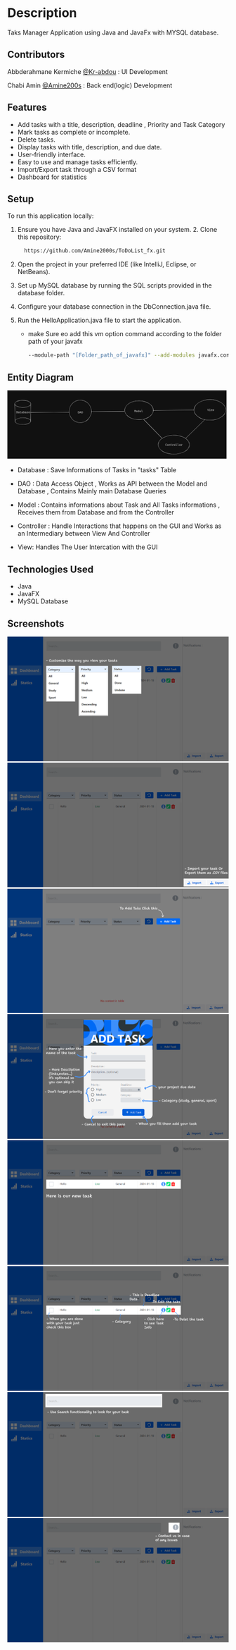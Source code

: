# Description
 Taks Manager Application using Java and JavaFx with MYSQL database.

## Contributors 

 Abbderahmane Kermiche [@Kr-abdou](https://github.com/Kr-Abdou) : UI Development 

 Chabi Amin [@Amine200s](https://github.com/Amine2000s) : Back end(logic)  Development 

## Features

- Add tasks with a title, description, deadline , Priority and Task Category 
- Mark tasks as complete or incomplete.
- Delete tasks.
- Display tasks with title, description, and due date.
- User-friendly interface.
- Easy to use and manage tasks efficiently.
- Import/Export task through a CSV format  
- Dashboard for statistics

## Setup

To run this application locally:

1. Ensure you have Java and JavaFX installed on your system.
   2. Clone this repository:

      ```bash
        https://github.com/Amine2000s/ToDoList_fx.git


1. Open the project in your preferred IDE (like IntelliJ, Eclipse, or NetBeans).
2. Set up MySQL database by running the SQL scripts provided in the database folder.
3. Configure your database connection in the DbConnection.java file.
4. Run the HelloApplication.java file to start the application.

   - make Sure eo add this vm option command according to the folder path of your javafx
   
     ```bash
     --module-path "[Folder_path_of_javafx]" --add-modules javafx.controls,javafx.fxml


## Entity Diagram 

 ![Entity_diagram](/diagrams/entity-diagram.png)


 * Database : Save Informations of Tasks in "tasks" Table
   
 * DAO : Data Access Object , Works as API between the Model and Database , Contains Mainly main Database Queries
   
 * Model : Contains informations about Task and  All Tasks informations , Receives them from Database and from the Controller
   
 * Controller : Handle Interactions that happens on the GUI and Works as an Intermediary between View And Controller
   
 * View: Handles The User Intercation with the GUI


## Technologies Used

- Java
- JavaFX
- MySQL Database


## Screenshots 

![picture_1](/diagrams/image1.png)
![picture_4](/diagrams/image4.png)
![picture_7](/diagrams/image12.png)
![picture_5](/diagrams/image6.png)
![picture_6](/diagrams/image8.png)
![picture_3](/diagrams/image3.png)
![picture_7](/diagrams/image11.png)
![picture_7](/diagrams/image13.png)
